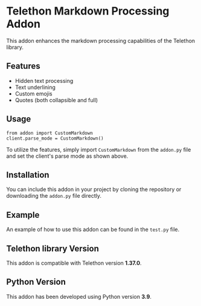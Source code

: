 <h1>Telethon Markdown Processing Addon</h1>

<p>This addon enhances the markdown processing capabilities of the Telethon library.</p>

<h2>Features</h2>
<ul>
    <li>Hidden text processing</li>
    <li>Text underlining</li>
    <li>Custom emojis</li>
    <li>Quotes (both collapsible and full)</li>
</ul>

<h2>Usage</h2>
<pre><code>from addon import CustomMarkdown
client.parse_mode = CustomMarkdown()</code></pre>

<p>To utilize the features, simply import <code>CustomMarkdown</code> from the <code>addon.py</code> file and set the client's parse mode as shown above.</p>

<h2>Installation</h2>
<p>You can include this addon in your project by cloning the repository or downloading the <code>addon.py</code> file directly.</p>

<h2>Example</h2>
<p>An example of how to use this addon can be found in the <code>test.py</code> file.</p>

<h2>Telethon library Version</h2>
<p>This addon is compatible with Telethon version <strong>1.37.0</strong>.</p>

<h2>Python Version</h2>
<p>This addon has been developed using Python version <strong>3.9</strong>.</p>
